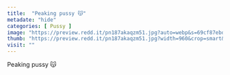 ```yaml
---
title:  "Peaking pussy 😽"
metadate: "hide"
categories: [ Pussy ]
image: "https://preview.redd.it/pn187akaqzm51.jpg?auto=webp&s=69cf87ebdccc064d336aece29a212af6b2b58a39"
thumb: "https://preview.redd.it/pn187akaqzm51.jpg?width=960&crop=smart&auto=webp&s=cb34ae85bb15087cbbb621d5ae42edc6bd9c9441"
visit: ""
---
```

Peaking pussy 😽
